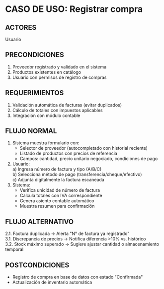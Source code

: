 # CASO DE USO: Registrar compra

## ACTORES 
Usuario

## PRECONDICIONES  
1. Proveedor registrado y validado en el sistema  
2. Productos existentes en catálogo  
3. Usuario con permisos de registro de compras  

## REQUERIMIENTOS  
1. Validación automática de facturas (evitar duplicados)  
2. Cálculo de totales con impuestos aplicables  
3. Integración con módulo contable  

## FLUJO NORMAL  
1. Sistema muestra formulario con:  
   - Selector de proveedor (autocompletado con historial reciente)  
   - Listado de productos con precios de referencia  
   - Campos: cantidad, precio unitario negociado, condiciones de pago  
2. Usuario:  
   a) Ingresa número de factura y tipo (A/B/C)  
   b) Selecciona método de pago (transferencia/cheque/efectivo)  
   c) Adjunta digitalmente la factura escaneada  
3. Sistema:  
   - Verifica unicidad de número de factura  
   - Calcula totales con IVA correspondiente  
   - Genera asiento contable automático  
   - Muestra resumen para confirmación  

## FLUJO ALTERNATIVO  
2.1. Factura duplicada → Alerta "N° de factura ya registrado"  
3.1. Discrepancia de precios → Notifica diferencia >10% vs. histórico  
3.2. Stock máximo superado → Sugiere ajustar cantidad o almacenamiento temporal  

## POSTCONDICIONES
- Registro de compra en base de datos con estado "Confirmada"  
- Actualización de inventario automática  